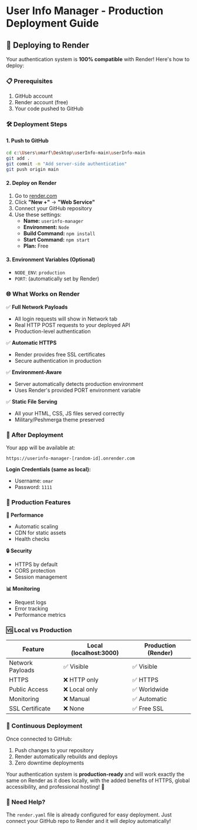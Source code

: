 # User Info Manager - Production Deployment Guide

## 🚀 Deploying to Render

Your authentication system is **100% compatible** with Render! Here's how to deploy:

### 📋 Prerequisites
1. GitHub account
2. Render account (free)
3. Your code pushed to GitHub

### 🛠️ Deployment Steps

#### 1. Push to GitHub
```bash
cd c:\Users\omarf\Desktop\userInfo-main\userInfo-main
git add .
git commit -m "Add server-side authentication"
git push origin main
```

#### 2. Deploy on Render
1. Go to [render.com](https://render.com)
2. Click **"New +"** → **"Web Service"**
3. Connect your GitHub repository
4. Use these settings:
   - **Name:** `userinfo-manager`
   - **Environment:** `Node`
   - **Build Command:** `npm install`
   - **Start Command:** `npm start`
   - **Plan:** Free

#### 3. Environment Variables (Optional)
- `NODE_ENV`: `production`
- `PORT`: (automatically set by Render)

### 🌐 What Works on Render

✅ **Full Network Payloads**
- All login requests will show in Network tab
- Real HTTP POST requests to your deployed API
- Production-level authentication

✅ **Automatic HTTPS**
- Render provides free SSL certificates
- Secure authentication in production

✅ **Environment-Aware**
- Server automatically detects production environment
- Uses Render's provided PORT environment variable

✅ **Static File Serving**
- All your HTML, CSS, JS files served correctly
- Military/Peshmerga theme preserved

### 📡 After Deployment

Your app will be available at:
```
https://userinfo-manager-[random-id].onrender.com
```

**Login Credentials (same as local):**
- Username: `omar`
- Password: `1111`

### 🔧 Production Features

**🚀 Performance**
- Automatic scaling
- CDN for static assets
- Health checks

**🔒 Security**
- HTTPS by default
- CORS protection
- Session management

**📊 Monitoring**
- Request logs
- Error tracking
- Performance metrics

### 🆚 Local vs Production

| Feature | Local (localhost:3000) | Production (Render) |
|---------|----------------------|-------------------|
| Network Payloads | ✅ Visible | ✅ Visible |
| HTTPS | ❌ HTTP only | ✅ HTTPS |
| Public Access | ❌ Local only | ✅ Worldwide |
| Monitoring | ❌ Manual | ✅ Automatic |
| SSL Certificate | ❌ None | ✅ Free SSL |

### 🔄 Continuous Deployment

Once connected to GitHub:
1. Push changes to your repository
2. Render automatically rebuilds and deploys
3. Zero downtime deployments

Your authentication system is **production-ready** and will work exactly the same on Render as it does locally, with the added benefits of HTTPS, global accessibility, and professional hosting! 🎉

### 📝 Need Help?
The `render.yaml` file is already configured for easy deployment. Just connect your GitHub repo to Render and it will deploy automatically!
